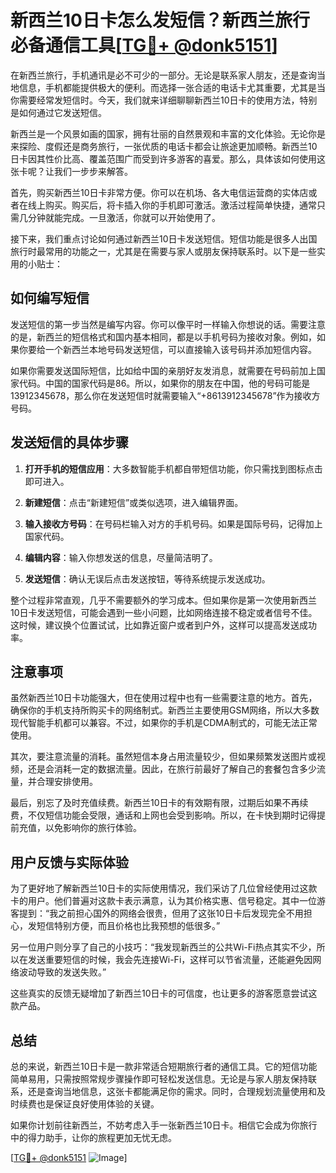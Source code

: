 # 新西兰10日卡怎么发短信？新西兰旅行必备通信工具[[TG💪+ @donk5151](https://t.me/s/donk5151)]

在新西兰旅行，手机通讯是必不可少的一部分。无论是联系家人朋友，还是查询当地信息，手机都能提供极大的便利。而选择一张合适的电话卡尤其重要，尤其是当你需要经常发短信时。今天，我们就来详细聊聊新西兰10日卡的使用方法，特别是如何通过它发送短信。

新西兰是一个风景如画的国家，拥有壮丽的自然景观和丰富的文化体验。无论你是来探险、度假还是商务旅行，一张优质的电话卡都会让旅途更加顺畅。新西兰10日卡因其性价比高、覆盖范围广而受到许多游客的喜爱。那么，具体该如何使用这张卡呢？让我们一步步来解答。

首先，购买新西兰10日卡非常方便。你可以在机场、各大电信运营商的实体店或者在线上购买。购买后，将卡插入你的手机即可激活。激活过程简单快捷，通常只需几分钟就能完成。一旦激活，你就可以开始使用了。

接下来，我们重点讨论如何通过新西兰10日卡发送短信。短信功能是很多人出国旅行时最常用的功能之一，尤其是在需要与家人或朋友保持联系时。以下是一些实用的小贴士：

## 如何编写短信

发送短信的第一步当然是编写内容。你可以像平时一样输入你想说的话。需要注意的是，新西兰的短信格式和国内基本相同，都是以手机号码为接收对象。例如，如果你要给一个新西兰本地号码发送短信，可以直接输入该号码并添加短信内容。

如果你需要发送国际短信，比如给中国的亲朋好友发消息，就需要在号码前加上国家代码。中国的国家代码是86。所以，如果你的朋友在中国，他的号码可能是13912345678，那么你在发送短信时就需要输入“+8613912345678”作为接收方号码。

## 发送短信的具体步骤

1. **打开手机的短信应用**：大多数智能手机都自带短信功能，你只需找到图标点击即可进入。
   
2. **新建短信**：点击“新建短信”或类似选项，进入编辑界面。

3. **输入接收方号码**：在号码栏输入对方的手机号码。如果是国际号码，记得加上国家代码。

4. **编辑内容**：输入你想发送的信息，尽量简洁明了。

5. **发送短信**：确认无误后点击发送按钮，等待系统提示发送成功。

整个过程非常直观，几乎不需要额外的学习成本。但如果你是第一次使用新西兰10日卡发送短信，可能会遇到一些小问题，比如网络连接不稳定或者信号不佳。这时候，建议换个位置试试，比如靠近窗户或者到户外，这样可以提高发送成功率。

## 注意事项

虽然新西兰10日卡功能强大，但在使用过程中也有一些需要注意的地方。首先，确保你的手机支持所购买卡的网络制式。新西兰主要使用GSM网络，所以大多数现代智能手机都可以兼容。不过，如果你的手机是CDMA制式的，可能无法正常使用。

其次，要注意流量的消耗。虽然短信本身占用流量较少，但如果频繁发送图片或视频，还是会消耗一定的数据流量。因此，在旅行前最好了解自己的套餐包含多少流量，并合理安排使用。

最后，别忘了及时充值续费。新西兰10日卡的有效期有限，过期后如果不再续费，不仅短信功能会受限，通话和上网也会受到影响。所以，在卡快到期时记得提前充值，以免影响你的旅行体验。

## 用户反馈与实际体验

为了更好地了解新西兰10日卡的实际使用情况，我们采访了几位曾经使用过这款卡的用户。他们普遍对这款卡表示满意，认为其价格实惠、信号稳定。其中一位游客提到：“我之前担心国外的网络会很贵，但用了这张10日卡后发现完全不用担心，发短信特别方便，而且价格也比我预想的低很多。”

另一位用户则分享了自己的小技巧：“我发现新西兰的公共Wi-Fi热点其实不少，所以在发送重要短信的时候，我会先连接Wi-Fi，这样可以节省流量，还能避免因网络波动导致的发送失败。”

这些真实的反馈无疑增加了新西兰10日卡的可信度，也让更多的游客愿意尝试这款产品。

## 总结

总的来说，新西兰10日卡是一款非常适合短期旅行者的通信工具。它的短信功能简单易用，只需按照常规步骤操作即可轻松发送信息。无论是与家人朋友保持联系，还是查询当地信息，这张卡都能满足你的需求。同时，合理规划流量使用和及时续费也是保证良好使用体验的关键。

如果你计划前往新西兰，不妨考虑入手一张新西兰10日卡。相信它会成为你旅行中的得力助手，让你的旅程更加无忧无虑。

[[TG💪+ @donk5151](https://t.me/s/donk5151) ![Image](https://i.postimg.cc/rwNCRYN7/Snipaste-2025-04-30-17-27-05.png)]